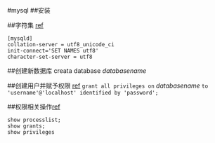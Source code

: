#mysql
##安装

##字符集 [ref](http://stackoverflow.com/questions/3513773/change-mysql-default-character-set-to-utf-8-in-my-cnf)
```
[mysqld]
collation-server = utf8_unicode_ci
init-connect='SET NAMES utf8'
character-set-server = utf8
```
##创建新数据库
creata database _databasename_

##创建用户并赋予权限 [ref](http://stackoverflow.com/questions/5016505/mysql-grant-all-privileges-on-database)
`grant all privileges on` _databasename_ `to 'username'@'localhost' identified by 'password';`

##权限相关操作[ref](http://serverfault.com/questions/263868/how-to-know-all-users-that-can-access-certain-database-mysql)
```
show processlist;
show grants;
show privileges
```
